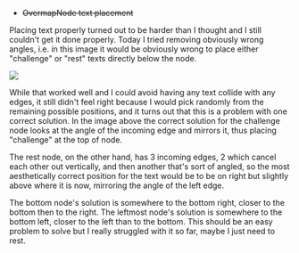 <!--
title: 20201217
-->

* ~~OvermapNode text placement~~

Placing text properly turned out to be harder than I thought and I still couldn't get it done properly. 
Today I tried removing obviously wrong angles, i.e. in this image it would be obviously wrong to place either "challenge" or "rest" texts directly below the node.

<img class="center" src="https://i.imgur.com/VJYNraQ.png"></img>

While that worked well and I could avoid having any text collide with any edges, it still didn't feel right because I would pick randomly from the remaining possible positions, 
and it turns out that this is a problem with one correct solution. In the image above the correct solution for the challenge node looks at the angle of the incoming edge and mirrors it, 
thus placing "challenge" at the top of node.

The rest node, on the other hand, has 3 incoming edges, 2 which cancel each other out vertically, and then another that's sort of angled, 
so the most aesthetically correct position for the text would be to be on right but slightly above where it is now, mirroring the angle of the left edge.

The bottom node's solution is somewhere to the bottom right, closer to the bottom then to the right. 
The leftmost node's solution is somewhere to the bottom left, closer to the left than to the bottom. 
This should be an easy problem to solve but I really struggled with it so far, maybe I just need to rest.
